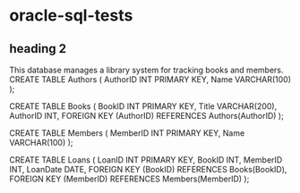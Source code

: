 # oracle-sql-tests
## heading 2
This database manages a library system for tracking books and members.
CREATE TABLE Authors (
    AuthorID INT PRIMARY KEY,
    Name VARCHAR(100)
);

CREATE TABLE Books (
    BookID INT PRIMARY KEY,
    Title VARCHAR(200),
    AuthorID INT,
    FOREIGN KEY (AuthorID) REFERENCES Authors(AuthorID)
);

CREATE TABLE Members (
    MemberID INT PRIMARY KEY,
    Name VARCHAR(100)
);

CREATE TABLE Loans (
    LoanID INT PRIMARY KEY,
    BookID INT,
    MemberID INT,
    LoanDate DATE,
    FOREIGN KEY (BookID) REFERENCES Books(BookID),
    FOREIGN KEY (MemberID) REFERENCES Members(MemberID)
);
